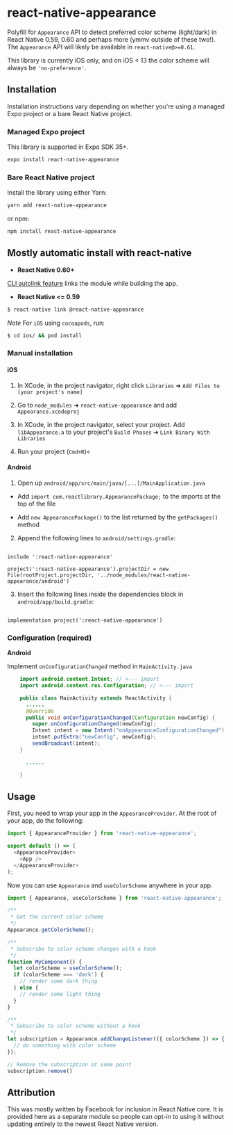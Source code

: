 
# react-native-appearance


Polyfill for `Appearance` API to detect preferred color scheme (light/dark) in React Native 0.59, 0.60 and perhaps more (ymmv outside of these two!). The `Appearance` API will likely be available in `react-native@>=0.61`.

This library is currently iOS only, and on iOS < 13 the color scheme will always be `'no-preference'`.

## Installation

Installation instructions vary depending on whether you're using a managed Expo project or a bare React Native project.

### Managed Expo project

This library is supported in Expo SDK 35+.

```sh
expo install react-native-appearance
```

### Bare React Native project

Install the library using either Yarn:

```sh
yarn add react-native-appearance
```

or npm:

```sh
npm install react-native-appearance
```

  

## Mostly automatic install with react-native  

- **React Native 0.60+**


[CLI autolink feature](https://github.com/react-native-community/cli/blob/master/docs/autolinking.md) links the module while building the app. 


- **React Native <= 0.59**
```bash
$ react-native link @react-native-appearance
```


*Note* For `iOS` using `cocoapods`, run:

```bash
$ cd ios/ && pod install
```

### Manual installation


#### iOS

  

1. In XCode, in the project navigator, right click `Libraries` ➜ `Add Files to [your project's name]`

2. Go to `node_modules` ➜ `react-native-appearance` and add `Appearance.xcodeproj`

3. In XCode, in the project navigator, select your project. Add `libAppearance.a` to your project's `Build Phases` ➜ `Link Binary With Libraries`

4. Run your project (`Cmd+R`)<

 

#### Android

  

1. Open up `android/app/src/main/java/[...]/MainApplication.java`

- Add `import com.reactlibrary.AppearancePackage;` to the imports at the top of the file

- Add `new AppearancePackage()` to the list returned by the `getPackages()` method

2. Append the following lines to `android/settings.gradle`:

```

include ':react-native-appearance'

project(':react-native-appearance').projectDir = new File(rootProject.projectDir, '../node_modules/react-native-appearance/android')

```

3. Insert the following lines inside the dependencies block in `android/app/build.gradle`:

```

implementation project(':react-native-appearance')

```

  
### Configuration (required)

**Android**

Implement `onConfigurationChanged` method in `MainActivity.java`

```java
    import android.content.Intent; // <--- import
    import android.content.res.Configuration; // <--- import

    public class MainActivity extends ReactActivity {
      ......
      @Override
      public void onConfigurationChanged(Configuration newConfig) {
        super.onConfigurationChanged(newConfig);
        Intent intent = new Intent("onAppearanceConfigurationChanged");
        intent.putExtra("newConfig", newConfig);
        sendBroadcast(intent);
    }

      ......

    }
```

## Usage

First, you need to wrap your app in the `AppearanceProvider`. At the root of your app, do the following:

```js
import { AppearanceProvider } from 'react-native-appearance';

export default () => (
  <AppearanceProvider>
    <App />
  </AppearanceProvider>
);
```

Now you can use `Appearance` and `useColorScheme` anywhere in your app.

```js
import { Appearance, useColorScheme } from 'react-native-appearance';

/**
 * Get the current color scheme
 */
Appearance.getColorScheme();

/**
 * Subscribe to color scheme changes with a hook
 */
function MyComponent() {
  let colorScheme = useColorScheme();
  if (colorScheme === 'dark') {
    // render some dark thing
  } else {
    // render some light thing
  }
}

/**
 * Subscribe to color scheme without a hook
 */
let subscription = Appearance.addChangeListener(({ colorScheme }) => {
  // do something with color scheme
});

// Remove the subscription at some point
subscription.remove()
```

## Attribution

This was mostly written by Facebook for inclusion in React Native core. It is provided here as a separate module so people can opt-in to using it without updating entirely to the newest React Native version.
